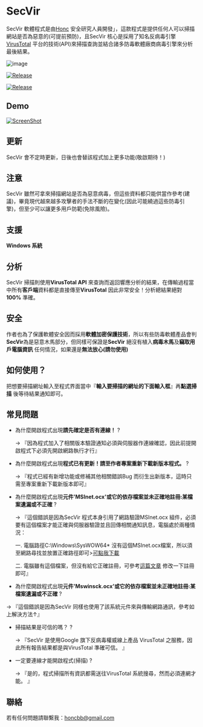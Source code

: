 # SecVir

SecVir 軟體程式是由[Honc](https://blog.honcbb.me/) 安全研究人員開發」，這款程式是提供任何人可以掃描網站是否為惡意的(可提前預防)，且SecVir 核心是採用了知名反病毒引擎[VirusTotal](https://zh.wikipedia.org/zh-tw/VirusTotal) 平台的技術(API)來掃描查詢並結合諸多防毒軟體廠商病毒引擎來分析最後結果。

![image](https://i.imgur.com/P1hyaFy.jpg)

[![Release](https://img.shields.io/badge/%E7%89%88%E6%9C%AC-V1.2-green)](https://github.com/honcbb-secu/SecVir/releases)

[![Release](https://img.shields.io/badge/%E9%BB%9E%E6%88%91-%E4%B8%8B%E8%BC%89-brightgreen)](https://github.com/honcbb-secu/SecVir/releases/download/V1.2/SecVir.zip)


## Demo

[![ScreenShot](https://i.imgur.com/cdRs9g2.jpg)](https://www.youtube.com/watch?v=6oAhz3h8frE&feature=youtu.be)



## 更新

SecVir 會不定時更新，日後也會替該程式加上更多功能(敬啟期待！)


## 注意

SecVir 雖然可拿來掃描網站是否為惡意病毒，但這些資料都只能供當作參考(建議)，畢竟現代越來越多攻擊者的手法不斷的在變化(因此可能繞過這些防毒引擎)，但至少可以讓更多用戶防範(免除風險)。

## 支援

**Windows 系統**

## 分析

SecVir 掃描則使用**VirusTotal API**  來查詢而返回響應分析的結果，在傳輸過程當中所有**客戶端**資料都是直接傳至**VirusTotal** 因此非常安全！分析總結果絕對**100%** 準確。


## 安全

作者也為了保護軟體安全因而採用**軟體加密保護技術**，所以有些防毒軟體產品會判**SecVir**為是惡意木馬部分，但同樣可保證是**SecVir** 絕沒有植入**病毒木馬**及**竊取用戶電腦資訊** 任何情況，如果還是**無法放心(請勿使用)**

## 如何使用？

把想要掃描網址輸入至程式界面當中『**輸入要掃描的網址的下面輸入框**』再**點選掃描** 後等待結果通知即可。


## 常見問題

* 為什麼開啟程式出現**請先確定是否有連線！** ? 

    → 『因為程式加入了相關版本驗證通知必須與伺服器作連線確認，因此前提開啟程式下必須先開啟網路執行才行』
    
* 為什麼開啟程式出現**程式已有更新！請至作者專案重新下載新版本程式。** ? 

    → 『程式已經有新增功能或修補其他相關錯誤Bug 而衍生出新版本，這時只需至專案重新下載新版本即可』
    
* 為什麼開啟程式出現**元件'MSInet.ocx'或它的依存檔案並未正確地註冊:某檔案遺漏或不正確** ? 

    → 『這個錯誤是因為SecVir 程式本身引用了網路驗證MSInet.ocx 組件，必須要有這個檔案才能正確與伺服器驗證並且回傳相關通知訊息，電腦處於兩種情況：
    
    一. 電腦路徑C:\Windows\SysWOW64\* 沒有這個MSInet.ocx檔案，所以須至網路尋找並放置正確路徑即可>[可點我下載](https://www.ocxme.com/files/msinet_ocx)
    
    二. 電腦雖有這個檔案，但沒有給它正確註冊，可參考[這篇文章](https://dotblogs.com.tw/usice0314/2010/04/07/14442) 修改一下註冊即可』
    
 * 為什麼開啟程式出現**元件'Mswinsck.ocx'或它的依存檔案並未正確地註冊:某檔案遺漏或不正確** ? 
 
  → 『這個錯誤是因為SecVir 同樣也使用了該系統元件來與傳輸網路通訊，參考如上解決方法↑』
  
* 掃描結果是可信的嗎？ ? 
 
  → 『SecVir 是使用Google 旗下反病毒權威線上產品 VirusTotal 之服務，因此所有報告結果都是與VirusTotal 準確可信。 』
  
* 一定要連線才能開啟程式(掃描) ? 
 
  → 『是的，程式掃描所有資訊都需送往VirusTotal 系統搜尋，然而必須連網才能。 』
  
 
 ## 聯絡

若有任何問題請聯繫我：honcbb@gmail.com
  
  
  

